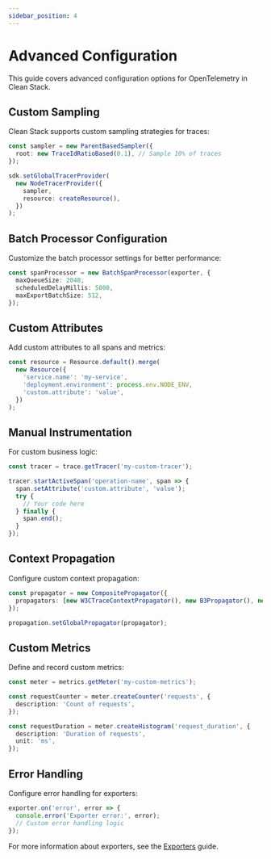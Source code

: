 ```yaml
---
sidebar_position: 4
---
```


# Advanced Configuration

This guide covers advanced configuration options for OpenTelemetry in Clean Stack.

## Custom Sampling

Clean Stack supports custom sampling strategies for traces:

```typescript
const sampler = new ParentBasedSampler({
  root: new TraceIdRatioBased(0.1), // Sample 10% of traces
});

sdk.setGlobalTracerProvider(
  new NodeTracerProvider({
    sampler,
    resource: createResource(),
  })
);
```

## Batch Processor Configuration

Customize the batch processor settings for better performance:

```typescript
const spanProcessor = new BatchSpanProcessor(exporter, {
  maxQueueSize: 2048,
  scheduledDelayMillis: 5000,
  maxExportBatchSize: 512,
});
```

## Custom Attributes

Add custom attributes to all spans and metrics:

```typescript
const resource = Resource.default().merge(
  new Resource({
    'service.name': 'my-service',
    'deployment.environment': process.env.NODE_ENV,
    'custom.attribute': 'value',
  })
);
```

## Manual Instrumentation

For custom business logic:

```typescript
const tracer = trace.getTracer('my-custom-tracer');

tracer.startActiveSpan('operation-name', span => {
  span.setAttribute('custom.attribute', 'value');
  try {
    // Your code here
  } finally {
    span.end();
  }
});
```

## Context Propagation

Configure custom context propagation:

```typescript
const propagator = new CompositePropagator({
  propagators: [new W3CTraceContextPropagator(), new B3Propagator(), new JaegerPropagator()],
});

propagation.setGlobalPropagator(propagator);
```

## Custom Metrics

Define and record custom metrics:

```typescript
const meter = metrics.getMeter('my-custom-metrics');

const requestCounter = meter.createCounter('requests', {
  description: 'Count of requests',
});

const requestDuration = meter.createHistogram('request_duration', {
  description: 'Duration of requests',
  unit: 'ms',
});
```

## Error Handling

Configure error handling for exporters:

```typescript
exporter.on('error', error => {
  console.error('Exporter error:', error);
  // Custom error handling logic
});
```

For more information about exporters, see the [Exporters](./exporters) guide.
